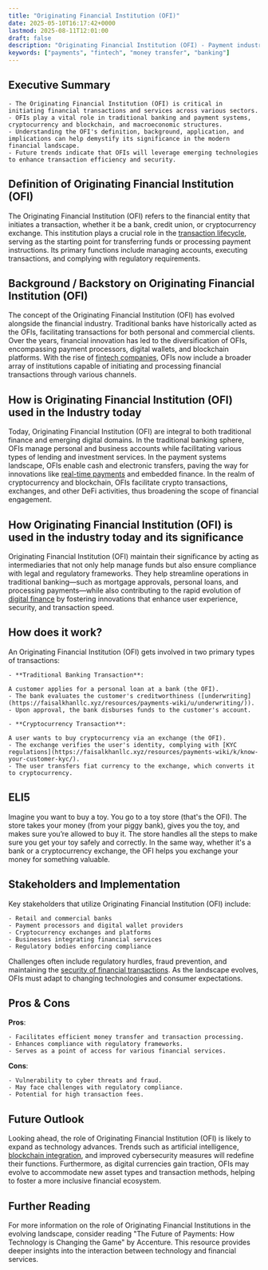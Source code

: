 ```yaml
---
title: "Originating Financial Institution (OFI)"
date: 2025-05-10T16:17:42+0000
lastmod: 2025-08-11T12:01:00
draft: false
description: "Originating Financial Institution (OFI) - Payment industry knowledge and insights"
keywords: ["payments", "fintech", "money transfer", "banking"]
---
```


## Executive Summary

 	- The Originating Financial Institution (OFI) is critical in initiating financial transactions and services across various sectors.
 	- OFIs play a vital role in traditional banking and payment systems, cryptocurrency and blockchain, and macroeconomic structures.
 	- Understanding the OFI's definition, background, application, and implications can help demystify its significance in the modern financial landscape.
 	- Future trends indicate that OFIs will leverage emerging technologies to enhance transaction efficiency and security.

## Definition of Originating Financial Institution (OFI)
The Originating Financial Institution (OFI) refers to the financial entity that initiates a transaction, whether it be a bank, credit union, or cryptocurrency exchange. This institution plays a crucial role in the [transaction lifecycle](https://faisalkhanllc.xyz/resources/payments-wiki/t/transaction-cycle/), serving as the starting point for transferring funds or processing payment instructions. Its primary functions include managing accounts, executing transactions, and complying with regulatory requirements.
## Background / Backstory on Originating Financial Institution (OFI)
The concept of the Originating Financial Institution (OFI) has evolved alongside the financial industry. Traditional banks have historically acted as the OFIs, facilitating transactions for both personal and commercial clients. Over the years, financial innovation has led to the diversification of OFIs, encompassing payment processors, digital wallets, and blockchain platforms. With the rise of [fintech companies](https://faisalkhanllc.xyz/resources/payments-wiki/f/fintech/), OFIs now include a broader array of institutions capable of initiating and processing financial transactions through various channels.
## How is Originating Financial Institution (OFI) used in the Industry today
Today, Originating Financial Institution (OFI) are integral to both traditional finance and emerging digital domains. In the traditional banking sphere, OFIs manage personal and business accounts while facilitating various types of lending and investment services. In the payment systems landscape, OFIs enable cash and electronic transfers, paving the way for innovations like [real-time payments](https://faisalkhanllc.xyz/resources/payments-wiki/r/real-time-payment-systems/) and embedded finance. In the realm of cryptocurrency and blockchain, OFIs facilitate crypto transactions, exchanges, and other DeFi activities, thus broadening the scope of financial engagement.
## How Originating Financial Institution (OFI) is used in the industry today and its significance
Originating Financial Institution (OFI) maintain their significance by acting as intermediaries that not only help manage funds but also ensure compliance with legal and regulatory frameworks. They help streamline operations in traditional banking—such as mortgage approvals, personal loans, and processing payments—while also contributing to the rapid evolution of [digital finance](https://faisalkhanllc.xyz/resources/payments-wiki/d/digital-finance/) by fostering innovations that enhance user experience, security, and transaction speed.
## How does it work?
An Originating Financial Institution (OFI) gets involved in two primary types of transactions:

 	- **Traditional Banking Transaction**:

 	A customer applies for a personal loan at a bank (the OFI).
 	- The bank evaluates the customer's creditworthiness ([underwriting](https://faisalkhanllc.xyz/resources/payments-wiki/u/underwriting/)).
 	- Upon approval, the bank disburses funds to the customer's account.

 	- **Cryptocurrency Transaction**:

 	A user wants to buy cryptocurrency via an exchange (the OFI).
 	- The exchange verifies the user's identity, complying with [KYC regulations](https://faisalkhanllc.xyz/resources/payments-wiki/k/know-your-customer-kyc/).
 	- The user transfers fiat currency to the exchange, which converts it to cryptocurrency.

## ELI5
Imagine you want to buy a toy. You go to a toy store (that's the OFI). The store takes your money (from your piggy bank), gives you the toy, and makes sure you’re allowed to buy it. The store handles all the steps to make sure you get your toy safely and correctly. In the same way, whether it's a bank or a cryptocurrency exchange, the OFI helps you exchange your money for something valuable.
## Stakeholders and Implementation
Key stakeholders that utilize Originating Financial Institution (OFI) include:

 	- Retail and commercial banks
 	- Payment processors and digital wallet providers
 	- Cryptocurrency exchanges and platforms
 	- Businesses integrating financial services
 	- Regulatory bodies enforcing compliance

Challenges often include regulatory hurdles, fraud prevention, and maintaining the [security of financial transactions](https://faisalkhanllc.xyz/resources/payments-wiki/d/data-security/). As the landscape evolves, OFIs must adapt to changing technologies and consumer expectations.
## Pros & Cons
**Pros**:

 	- Facilitates efficient money transfer and transaction processing.
 	- Enhances compliance with regulatory frameworks.
 	- Serves as a point of access for various financial services.

**Cons**:

 	- Vulnerability to cyber threats and fraud.
 	- May face challenges with regulatory compliance.
 	- Potential for high transaction fees.

## Future Outlook
Looking ahead, the role of Originating Financial Institution (OFI) is likely to expand as technology advances. Trends such as artificial intelligence, [blockchain integration](https://faisalkhanllc.xyz/resources/payments-wiki/b/blockchain-technology/), and improved cybersecurity measures will redefine their functions. Furthermore, as digital currencies gain traction, OFIs may evolve to accommodate new asset types and transaction methods, helping to foster a more inclusive financial ecosystem.
## Further Reading
For more information on the role of Originating Financial Institutions in the evolving landscape, consider reading "The Future of Payments: How Technology is Changing the Game" by Accenture. This resource provides deeper insights into the interaction between technology and financial services.